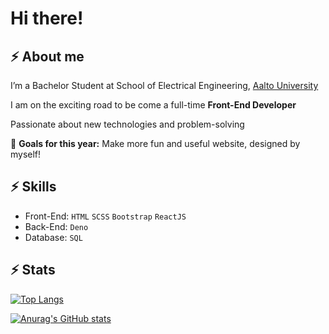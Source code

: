 # Hi there!

## ⚡ About me
I’m a Bachelor Student at School of Electrical Engineering, [Aalto University](https://www.aalto.fi/en)

I am on the exciting road to be come a full-time **Front-End Developer**

Passionate about new technologies and problem-solving

🔭 **Goals for this year:** Make more fun and useful website, designed by myself!

## ⚡ Skills

- Front-End: `HTML` `SCSS` `Bootstrap` `ReactJS` 
- Back-End: `Deno`
- Database: `SQL`

## ⚡ Stats

[![Top Langs](https://github-readme-stats.vercel.app/api/top-langs/?username=TheLondonEye700)](https://github.com/anuraghazra/github-readme-stats)

[![Anurag's GitHub stats](https://github-readme-stats.vercel.app/api?username=TheLondonEye700)](https://github.com/anuraghazra/github-readme-stats)


<!--
**TheLondonEye700/TheLondonEye700** is a ✨ _special_ ✨ repository because its `README.md` (this file) appears on your GitHub profile.

Here are some ideas to get you started:

- 🔭 I’m currently working on ...
- 🌱 I’m currently learning ...
- 👯 I’m looking to collaborate on ...
- 🤔 I’m looking for help with ...
- 💬 Ask me about ...
- 📫 How to reach me: ...
- 😄 Pronouns: ...
- ⚡ Fun fact: ...
-->
